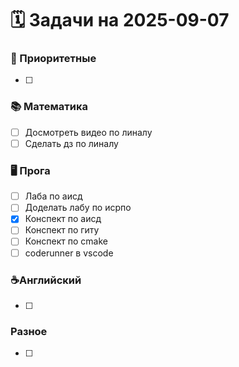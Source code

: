 # 🗓️ Задачи на 2025-09-07

### 🚀 Приоритетные
- [ ] 

### 📚 Математика
- [ ] Досмотреть видео по линалу
- [ ] Сделать дз по линалу

### 🖥️ Прога
- [ ] Лаба по аисд
- [ ] Доделать лабу по исрпо
- [x] Конспект по аисд
- [ ] Конспект по гиту
- [ ] Конспект по cmake
- [ ] coderunner в vscode

### ☕️Английский
- [ ] 
 
###  Разное
- [ ] 